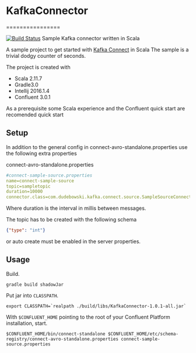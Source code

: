# KafkaConnector
================

[![Build Status](https://travis-ci.org/dudebowski/KafkaConnector.svg?branch=master)](https://travis-ci.org/dudebowski/KafkaConnect)
Sample Kafka connector written in Scala

A sample project to get started with [Kafka Connect](http://docs.confluent.io/3.0.1/connect/intro.html#quickstart) in Scala
The sample is a trivial dodgy counter of seconds.

The project is created with 

* Scala 2.11.7
* Gradle3.0  
* Intellij 2016.1.4
* Confluent 3.0.1

As a prerequisite some Scala experience and the Confluent quick start are recomended quick start

Setup
-----
In addition to the general config in connect-avro-standalone.properties
use the following extra properties

connect-avro-standalone.properties
```yaml
#connect-sample-source.properties
name=connect-sample-source
topic=sampletopic
duration=10000
connector.class=com.dudebowski.kafka.connect.source.SampleSourceConnector
```

Where duration is the interval in millis between messages.

The topic has to be created with the following schema
```json
{"type": "int"}
```
or auto create must be enabled in the server properties.

Usage
-----

Build.

    gradle build shadowJar

Put jar into `CLASSPATH`.

    export CLASSPATH=`realpath ./build/libs/KafkaConnector-1.0.1-all.jar`

With `$CONFLUENT_HOME` pointing to the root of your Confluent Platform installation, start.

    $CONFLUENT_HOME/bin/connect-standalone $CONFLUENT_HOME/etc/schema-registry/connect-avro-standalone.properties connect-sample-source.properties
